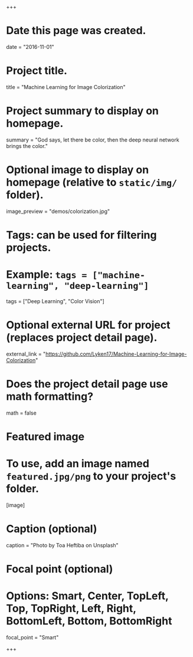 +++
# Date this page was created.
date = "2016-11-01"

# Project title.
title = "Machine Learning for Image Colorization"

# Project summary to display on homepage.
summary = "God says, let there be color, then the deep neural network brings the color."

# Optional image to display on homepage (relative to `static/img/` folder).
image_preview = "demos/colorization.jpg"

# Tags: can be used for filtering projects.
# Example: `tags = ["machine-learning", "deep-learning"]`
tags = ["Deep Learning", "Color Vision"]

# Optional external URL for project (replaces project detail page).
external_link = "https://github.com/Lyken17/Machine-Learning-for-Image-Colorization"

# Does the project detail page use math formatting?
math = false

# Featured image
# To use, add an image named `featured.jpg/png` to your project's folder. 
[image]
  # Caption (optional)
  caption = "Photo by Toa Heftiba on Unsplash"

  # Focal point (optional)
  # Options: Smart, Center, TopLeft, Top, TopRight, Left, Right, BottomLeft, Bottom, BottomRight
  focal_point = "Smart"
  
+++
